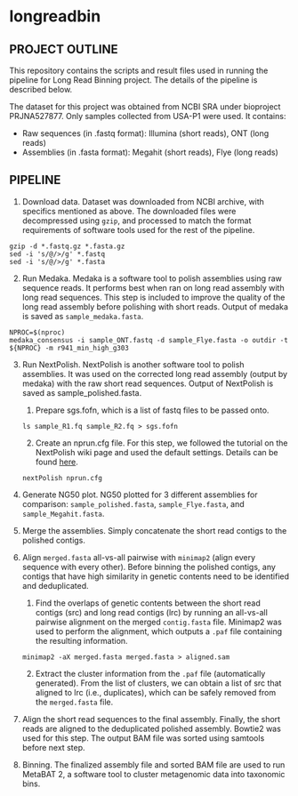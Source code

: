# longreadbin

## PROJECT OUTLINE

This repository contains the scripts and result files used in running the pipeline for Long Read Binning project. The details of the pipeline is described below.

The dataset for this project was obtained from NCBI SRA under bioproject PRJNA527877. Only samples collected from USA-P1 were used. It contains:
- Raw sequences (in .fastq format): Illumina (short reads), ONT (long reads)
- Assemblies (in .fasta format): Megahit (short reads), Flye (long reads)

## PIPELINE

1. Download data.
Dataset was downloaded from NCBI archive, with specifics mentioned as above. The downloaded files were decompressed using `gzip`, and processed to match the format requirements of software tools used for the rest of the pipeline.

```
gzip -d *.fastq.gz *.fasta.gz
sed -i 's/@/>/g' *.fastq
sed -i 's/@/>/g' *.fasta
```

2. Run Medaka. 
Medaka is a software tool to polish assemblies using raw sequence reads. It performs best when ran on long read assembly with long read sequences. This step is included to improve the quality of the long read assembly before polishing with short reads. Output of medaka is saved as `sample_medaka.fasta`.
```
NPROC=$(nproc)
medaka_consensus -i sample_ONT.fastq -d sample_Flye.fasta -o outdir -t ${NPROC} -m r941_min_high_g303
```
3. Run NextPolish.
NextPolish is another software tool to polish assemblies. It was used on the corrected long read assembly (output by medaka) with the raw short read sequences. Output of NextPolish is saved as sample_polished.fasta.
    1. Prepare sgs.fofn, which is a list of fastq files to be passed onto.
    ```
    ls sample_R1.fq sample_R2.fq > sgs.fofn
    ```
    2. Create an nprun.cfg file. For this step, we followed the tutorial on the NextPolish wiki page and used the default settings. Details can be found [here](https://nextpolish.readthedocs.io/en/latest/TUTORIAL.html).

    ```
    nextPolish nprun.cfg
    ```
4. Generate NG50 plot.
NG50 plotted for 3 different assemblies for comparison: `sample_polished.fasta`, `sample_Flye.fasta`, and `sample_Megahit.fasta`.

5. Merge the assemblies.
Simply concatenate the short read contigs to the polished contigs.

6. Align `merged.fasta` all-vs-all pairwise with `minimap2` (align every sequence with every other).
Before binning the polished contigs, any contigs that have high similarity in genetic contents need to be identified and deduplicated. 
    1. Find the overlaps of genetic contents between the short read contigs (src) and long read contigs (lrc) by running an all-vs-all pairwise alignment on the merged `contig.fasta` file. Minimap2 was used to perform the alignment, which outputs a `.paf` file containing the resulting information.
    ```
    minimap2 -aX merged.fasta merged.fasta > aligned.sam
    ```
    2. Extract the cluster information from the `.paf` file (automatically generated). From the list of clusters, we can obtain a list of src that aligned to lrc (i.e., duplicates), which can be safely removed from the `merged.fasta` file.

7. Align the short read sequences to the final assembly.
Finally, the short reads are aligned to the deduplicated polished assembly. Bowtie2 was used for this step. The output BAM file was sorted using samtools before next step.

8. Binning.
The finalized assembly file and sorted BAM file are used to run MetaBAT 2, a software tool to cluster metagenomic data into taxonomic bins. 
